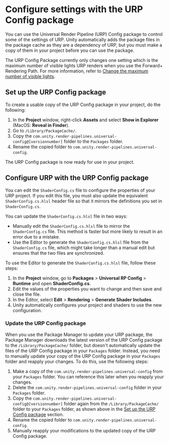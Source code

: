 # Configure settings with the URP Config package

You can use the Universal Render Pipeline (URP) Config package to control some of the settings of URP. Unity automatically adds the package files in the package cache as they are a dependency of URP, but you must make a copy of them in your project before you can use the package.

The URP Config Package currently only changes one setting which is the maximum number of visible lights URP renders when you use the Forward+ Rendering Path. For more information, refer to [Change the maximum number of visible lights](rendering/forward-plus-rendering-path.md#change-the-maximum-number-of-visible-lights).

## Set up the URP Config package

To create a usable copy of the URP Config package in your project, do the following:

1. In the **Project** window, right-click **Assets** and select **Show in Explorer** (MacOS: **Reveal in Finder**).
2. Go to `/Library/PackageCache/`.
3. Copy the `com.unity.render-pipelines.universal-config@[versionnumber]` folder to the `Packages` folder.
4. Rename the copied folder to `com.unity.render-pipelines.universal-config`.

The URP Config package is now ready for use in your project.

## Configure URP with the URP Config package

You can edit the `ShaderConfig.cs` file to configure the properties of your URP project. If you edit this file, you must also update the equivalent `ShaderConfig.cs.hlsl` header file so that it mirrors the definitions you set in `ShaderConfig.cs`.

You can update the `ShaderConfig.cs.hlsl` file in two ways:

* Manually edit the `ShaderConfig.cs.hlsl` file to mirror the `ShaderConfig.cs` file. This method is faster but more likely to result in an error due to a mistake.
* Use the Editor to generate the `ShaderConfig.cs.hlsl` file from the `ShaderConfig.cs` file, which might take longer than a manual edit but ensures that the two files are synchronized.

To use the Editor to generate the `ShaderConfig.cs.hlsl` file, follow these steps:

1. In the **Project** window, go to **Packages** > **Universal RP Config** > **Runtime** and open **ShaderConfig.cs**.
2. Edit the values of the properties you want to change and then save and close the file.
3. In the Editor, select **Edit** > **Rendering** > **Generate Shader Includes**.
4. Unity automatically configures your project and shaders to use the new configuration.

### Update the URP Config package

When you use the Package Manager to update your URP package, the Package Manager downloads the latest version of the URP Config package to the `/Library/PackageCache/` folder, but doesn't automatically update the files of the URP Config package in your `Packages` folder. Instead, you need to manually update your copy of the URP Config package in your `Packages` folder and reapply your changes. To do this, use the following steps:

1. Make a copy of the `com.unity.render-pipelines.universal-config` from your `Packages` folder. You can reference this later when you reapply your changes.
2. Delete the `com.unity.render-pipelines.universal-config` folder in your `Packages` folder.
3. Copy the `com.unity.render-pipelines.universal-config@[versionnumber]` folder again from the `/Library/PackageCache/` folder to your `Packages` folder, as shown above in the [Set up the URP Config package](#set-up-the-urp-config-package) section.
4. Rename the copied folder to `com.unity.render-pipelines.universal-config`.
5. Manually reapply your modifications to the updated copy of the URP Config package.
